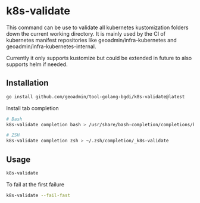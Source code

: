 # k8s-validate

This command can be use to validate all kubernetes kustomization folders down the current working directory.
It is mainly used by the CI of kubernetes manifest repositories like geoadmin/infra-kubernetes and geoadmin/infra-kubernetes-internal.

Currently it only supports kustomize but could be extended in future to also supports helm if needed.

## Installation

```bash
go install github.com/geoadmin/tool-golang-bgdi/k8s-validate@latest
```

Install tab completion

```bash
# Bash
k8s-validate completion bash > /usr/share/bash-completion/completions/k8s-validate

# ZSH
k8s-validate completion zsh > ~/.zsh/completion/_k8s-validate
```

## Usage

```bash
k8s-validate
```

To fail at the first failure

```bash
k8s-validate --fail-fast
```
